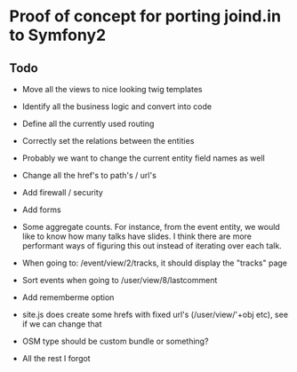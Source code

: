 Proof of concept for porting joind.in to Symfony2
=================================================

## Todo
- Move all the views to nice looking twig templates
- Identify all the business logic and convert into code
- Define all the currently used routing
- Correctly set the relations between the entities
- Probably we want to change the current entity field names as well

- Change all the href's to path's / url's
- Add firewall / security
- Add forms
- Some aggregate counts. For instance, from the event entity, we would like to know how many talks have slides. I
  think there are more performant ways of figuring this out instead of iterating over each talk.

- When going to: /event/view/2/tracks, it should display the "tracks" page
- Sort events when going to /user/view/8/lastcomment

- Add rememberme option
- site.js does create some hrefs with fixed url's (/user/view/'+obj etc), see if we can change that

- OSM type should be custom bundle or something?

- All the rest I forgot
